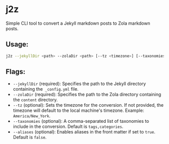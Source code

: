 # j2z

Simple CLI tool to convert a Jekyll markdown posts to Zola markdown posts.

## Usage:

```sh
j2z --jekyllDir <path> --zolaDir <path> [--tz <timezone>] [--taxonomies <taxonomies>] [--aliases <true|false>]
```

## Flags:
- `--jekyllDir` (required): Specifies the path to the Jekyll directory containing the` _config.yml` file.
- `--zolaDir` (required): Specifies the path to the Zola directory containing the `content` directory.
- `--tz` (optional): Sets the timezone for the conversion. If not provided, the timezone will default to the local machine's timezone. Example: `America/New_York`.
- `--taxonomies` (optional): A comma-separated list of taxonomies to include in the conversion. Default is `tags,categories`.
- `--aliases` (optional): Enables aliases in the front matter if set to `true`. Default is `false`.
